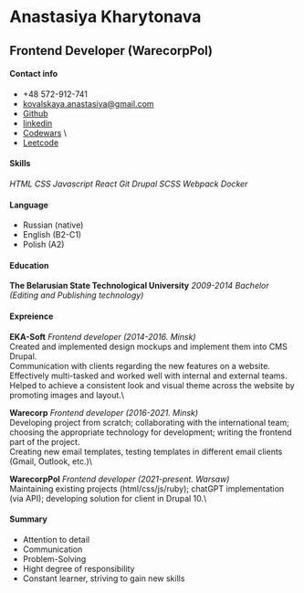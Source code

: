 # Anastasiya Kharytonava

## Frontend Developer (WarecorpPol)

#### Contact info ####
  * +48 572-912-741
  * kovalskaya.anastasiya@gmail.com
  * [Github](https://github.com/Anastasiya2310)
  * [linkedin](https://www.linkedin.com/in/anastasiya-kharitonova/)
  * [Codewars](https://www.codewars.com/users/Anastasiya.2310) \
  * [Leetcode](https://leetcode.com/user8779BK/)

#### Skills ####
  *HTML* *CSS* *Javascript* *React* *Git* *Drupal* *SCSS* *Webpack* *Docker*

#### Language ####
  * Russian (native)
  * English (B2-C1)
  * Polish (A2)

#### Education ####
  **The Belarusian State Technological University** _2009-2014_
  *Bachelor (Editing and Publishing technology)*

#### Expreience ####
  **EKA-Soft** _Frontend developer (2014-2016. Minsk)_ \
  Created and implemented design mockups and implement them into CMS Drupal. \
  Communication with clients regarding the new features on a website.\
  Effectively multi-tasked and worked well with internal and external teams.\
  Helped to achieve a consistent look and visual theme across the website by promoting images and layout.\

  **Warecorp** _Frontend developer (2016-2021. Minsk)_\
  Developing project from scratch; collaborating with the international team; choosing the appropriate technology for development; writing the frontend part of the project. \
  Creating new email templates, testing templates in different email clients (Gmail, Outlook, etc.)\

  **WarecorpPol** _Frontend developer (2021-present. Warsaw)_\
  Maintaining existing projects (html/css/js/ruby); chatGPT implementation (via API); developing solution for client in Drupal 10.\

#### Summary ####
  * Attention to detail
  * Communication
  * Problem-Solving
  * Hight degree of responsibility
  * Constant learner, striving to gain new skills

